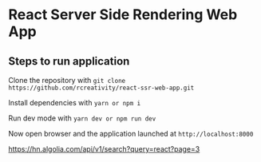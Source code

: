 # React Server Side Rendering Web App

## Steps to run application

Clone the repository with
`git clone https://github.com/rcreativity/react-ssr-web-app.git`

Install dependencies with
`yarn or npm i`

Run dev mode with
`yarn dev or npm run dev`

Now open browser and the application launched at `http://localhost:8000`

https://hn.algolia.com/api/v1/search?query=react?page=3

